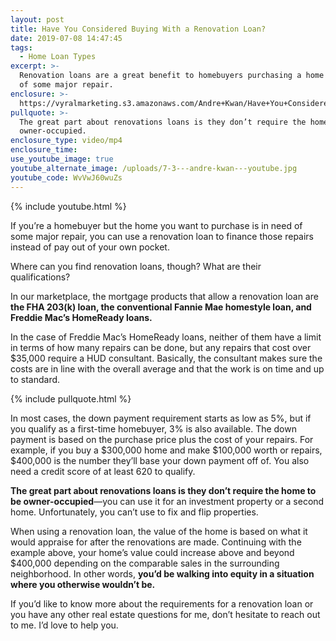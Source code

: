 ```yaml
---
layout: post
title: Have You Considered Buying With a Renovation Loan?
date: 2019-07-08 14:47:45
tags:
  - Home Loan Types
excerpt: >-
  Renovation loans are a great benefit to homebuyers purchasing a home in need
  of some major repair.
enclosure: >-
  https://vyralmarketing.s3.amazonaws.com/Andre+Kwan/Have+You+Considered+Buying+With+a+Renovation+Loan_.mp4
pullquote: >-
  The great part about renovations loans is they don’t require the home to be
  owner-occupied.
enclosure_type: video/mp4
enclosure_time:
use_youtube_image: true
youtube_alternate_image: /uploads/7-3---andre-kwan---youtube.jpg
youtube_code: WvVwJ60wuZs
---
```


{% include youtube.html %}

If you’re a homebuyer but the home you want to purchase is in need of some major repair, you can use a renovation loan to finance those repairs instead of pay out of your own pocket.&nbsp;

Where can you find renovation loans, though? What are their qualifications?&nbsp;

In our marketplace, the mortgage products that allow a renovation loan are **the FHA 203(k) loan, the conventional Fannie Mae homestyle loan, and Freddie Mac’s HomeReady loans.&nbsp;**

In the case of Freddie Mac’s HomeReady loans, neither of them have a limit in terms of how many repairs can be done, but any repairs that cost over $35,000 require a HUD consultant. Basically, the consultant makes sure the costs are in line with the overall average and that the work is on time and up to standard.

{% include pullquote.html %}

In most cases, the down payment requirement starts as low as 5%, but if you qualify as a first-time homebuyer, 3% is also available. The down payment is based on the purchase price plus the cost of your repairs. For example, if you buy a $300,000 home and make $100,000 worth or repairs, $400,000 is the number they’ll base your down payment off of. You also need a credit score of at least 620 to qualify.&nbsp;

**The great part about renovations loans is they don’t require the home to be owner-occupied**—you can use it for an investment property or a second home. Unfortunately, you can’t use to fix and flip properties.&nbsp;

When using a renovation loan, the value of the home is based on what it would appraise for after the renovations are made. Continuing with the example above, your home’s value could increase above and beyond $400,000 depending on the comparable sales in the surrounding neighborhood. In other words, **you’d be walking into equity in a situation where you otherwise wouldn’t be. &nbsp;**

If you’d like to know more about the requirements for a renovation loan or you have any other real estate questions for me, don’t hesitate to reach out to me. I’d love to help you.